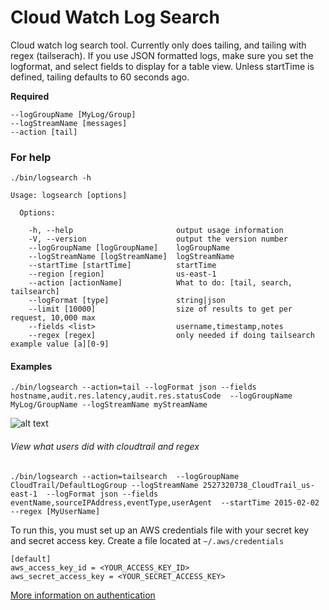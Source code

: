 # Cloud Watch Log Search
Cloud watch log search tool. Currently only does tailing, and tailing with regex (tailserach). If you use JSON formatted logs, make sure you set the logformat, and select fields to display for a table view. Unless startTime is defined, tailing defaults to 60 seconds ago.

**Required**

```
--logGroupName [MyLog/Group]
--logStreamName [messages]
--action [tail]
```

### For help
```./bin/logsearch -h```

```
Usage: logsearch [options]

  Options:

    -h, --help                       output usage information
    -V, --version                    output the version number
    --logGroupName [logGroupName]    logGroupName
    --logStreamName [logStreamName]  logStreamName
    --startTime [startTime]          startTime
    --region [region]                us-east-1
    --action [actionName]            What to do: [tail, search, tailsearch]
    --logFormat [type]               string|json
    --limit [10000]                  size of results to get per request, 10,000 max
    --fields <list>                  username,timestamp,notes
    --regex [regex]                  only needed if doing tailsearch example value [a][0-9]
```

#### Examples
```./bin/logsearch --action=tail --logFormat json --fields hostname,audit.res.latency,audit.res.statusCode  --logGroupName MyLog/GroupName --logStreamName myStreamName```

![alt text](https://github.com/kylegetson/cloudwatchlogsearch/raw/master/images/output.png "Example output")

###### View what users did with cloudtrail and regex
```./bin/logsearch --action=tailsearch  --logGroupName CloudTrail/DefaultLogGroup --logStreamName 2527320738_CloudTrail_us-east-1  --logFormat json --fields eventName,sourceIPAddress,eventType,userAgent  --startTime 2015-02-02 --regex [MyUserName] ```

To run this, you must set up an AWS credentials file with your secret key and secret access key. Create a file located at ```~/.aws/credentials``` 

```
[default]
aws_access_key_id = <YOUR_ACCESS_KEY_ID>
aws_secret_access_key = <YOUR_SECRET_ACCESS_KEY>
```

[More information on authentication](http://docs.aws.amazon.com/AWSJavaScriptSDK/guide/node-configuring.html)
